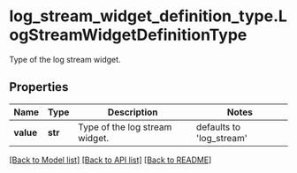 # log_stream_widget_definition_type.LogStreamWidgetDefinitionType

Type of the log stream widget.
## Properties
Name | Type | Description | Notes
------------ | ------------- | ------------- | -------------
**value** | **str** | Type of the log stream widget. | defaults to 'log_stream'

[[Back to Model list]](../README.md#documentation-for-models) [[Back to API list]](../README.md#documentation-for-api-endpoints) [[Back to README]](../README.md)


